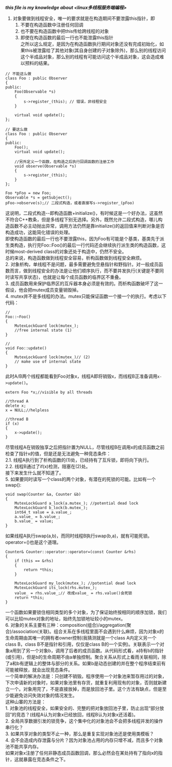 ___this file is my knowledge about <linux多线程服务端编程>___


1. 对象要做到线程安全，唯一的要求就是在构造期间不要泄露this指针，即   
    1. 不要在构造函数中注册任何回调   
    2. 也不要在构造函数中把this传给跨线程的对象   
    3. 即使在构造函数的最后一行也不能泄露this指针    
之所以这么规定，是因为在构造函数执行期间对象还没有完成初始化，如果this被泄露给了其他对象(其自身创建的子对象除外)，那么别的线程访问这个半成品对象，那么别的线程有可能访问这个半成品对象，这会造成难以预料的结果。   

```
// 不能这么做
class Foo : public Observer
{
public:
    Foo(Observable *s)
    {
        s->register_(this); // 错误，非线程安全
    }

    virtual void update();
};

// 要这么做
class Foo : public Observer
{
public:
    Foo();
    virtual void update();

    //另外定义一个函数，在构造之后执行回调函数的注册工作
    void observe(Observable *s)
    {
        s->register_(this);
    }
};

Foo *pFoo = new Foo;
Observable *s = getSubject();
pFoo->observe(s);// 二段式构造，或者直接写s->register_(pFoo)
```    

这说明，二段式构造--即构造函数+initialize()，有时候这是一个好办法，这虽然不符合C++教条，但是多线程下别无选择。另外，既然允许二段式构造，哪儿构造函数不必主动抛出异常，调用方法仍然是靠initialize()的返回值来判断对象是否构造成功，这能简化错误的处理。   
即使构造函数的最后一行也不要泄露this，因为Foo有可能是个基类，基类先于派生类构造，执行完Foo::Foo()的最后一行代码还会继续执行派生类的构造函数，这时候most-derived class的对象还处于构造中，仍然不安全。    
总的来说，构造函数做到线程安全容易，析构函数做到线程安全麻烦。    
2. 对象析构，单线程不是问题，最多需要避免空悬指针和野指针。对一般成员函数而言，做到线程安全的办法是让他们顺序执行，而不要并发执行(关键是不要同时读写共享状态)，也就是让每个成员函数的临界区不重叠。   
3. 成员函数用来保护临界区的互斥器本身必须是有效的。而析构函数破坏了这一假设，他会把mutex成员变量销毁掉。      
4. mutex并不是多线程的办法。mutex只能保证函数一个接一个的执行。考虑以下代码：   

```
//
Foo::~Foo()
{
    MutexLockGuard lock(mutex_);
    //free internal state (1)
}

//
void Foo::update()
{
    MutexLockGuard lock(mutex_)// (2)
    // make use of internal state
}
```   

此时A/B两个线程都能看到Foo对象x，线程A即将销毁x，而线程B正准备调用`x->update()`。   

```
extern Foo *x;//visible by all threads

//thread A
delete x;
x = NULL;//helpless

//thread B
if (x)
{
    x->update();
}
```    

尽管线程A在销毁独享之后把指针置为NULL，尽管线程B在调用x的成员函数之前检查了指针x的值，但是还是无法避免一种竞态条件：    
    2.1. 线程A执行到了析构函数的(1)处，已经持有了互斥锁，即将向下执行。   
    2.2. 线程B通过了if(x)检测，阻塞在(2)处。    
接下来发生什么就不知道了。   
5. 如果要同时读写一个class的两个对象，有潜在的死锁的可能。比如有一个swap():   

```
void swap(Counter &a, Counter &b)
{
    MutexLockGuard a_lock(a.mutex_); //potential dead lock
    MutexLockGuard b_lock(b.mutex_);
    int64_t value = a.value_;
    a.value_ = b.value_;
    b.value_ = value;
}
```   

如果线程A执行swap(a,b)，而同时线程B执行swap(b,a)，就有可能死锁。operator=()也是这个道理。    

```
Counter& Counter::operator::operator=(const Counter &rhs)
{
    if (this == &rhs)
    {
        return *this;
    }

    MutexLockGuard my_lock(mutex_); //potential dead lock
    MutexLockGuard its_lock(rhs.mutex_);
    value_ = rhs.value_;// 改成value_ = rhs.value()会死锁
    return *this;
}
```

一个函数如果要锁住相同类型的多个对象，为了保证始终按相同的顺序加锁，我们可以比较mutex对象的地址，始终先加锁地址较小的mutex。     
6. 对象的关系主要有三种：composition(组合)/aggregation(聚合)/association(关联)。组合关系在多线程里面不会遇到什么麻烦，因为对象x的生命周期由其唯一的拥有者owner控制(我猜测就是一个class A内定义另一个class B，class B不是指针和引用，仅仅是class B的一个实例)。关联表示一个对象a用到了另一个对象b，调用了后者的成员函数。从代码形式看，a持有b的指针(或引用)，但是b的生命周期不由a单独控制。聚合关系从形式上看雨关联相同，除了a和b有逻辑上的整体与部分的关系。如果b是动态创建的并在整个程序结束前有可能被释放，就会出现竞态条件。  
一个简单的解决办法是：只创建不销毁。程序使用一个对象池来暂存用过的对象，下次申请新的对象时，如果对象池里有存货，就重复利用现有的对象，否则就新建立一个。对象用完了，不是直接放掉，而是放回池子里。这个方法有缺点，但是至少能避免访问失效对象的情况发生。    
这种山寨的方法是：   
    1. 对象池的线程安全，如果安全的、完整的把对象放回池子里，防止出现“部分放回”的竞态？(线程A认为对象x已经放回，线程B认为对象x还活着)。   
    2. 全局共享数据引发的锁竞争，这个集中化的对象池会不会把多线程并发的操作串行化？   
    3. 如果共享对象的类型不止一种，那么是重复实现对象池还是使用类模板？   
    4. 会不会造成内存泄露与分片？因为对象池占用的内存只增不减，而且多个对象池不能共享内存。    
如果对象x注册了任何非静态成员函数回调，那么必然会在某处持有了指向x的指针，这就暴露在竞态条件之下。    

